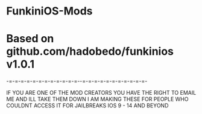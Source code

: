 # FunkiniOS-Mods
# Based on github.com/hadobedo/funkinios v1.0.1
-=-=-=-=-=-=-=-=-=-=-=-=--=-=-=-=-=-=-=-=-=-=-=-


IF YOU ARE ONE OF THE MOD CREATORS YOU HAVE THE RIGHT TO EMAIL ME AND ILL TAKE THEM DOWN
I AM MAKING THESE FOR PEOPLE WHO COULDNT ACCESS IT
FOR JAILBREAKS IOS 9 - 14 AND BEYOND
